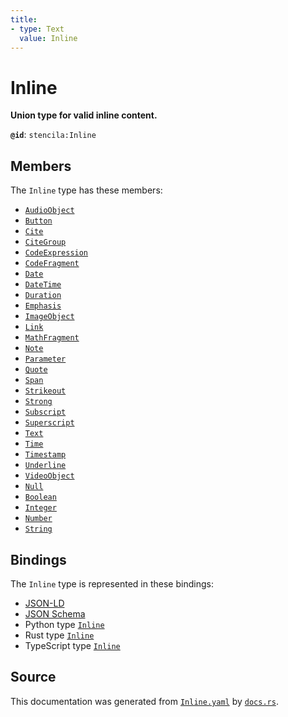 ```yaml
---
title:
- type: Text
  value: Inline
---
```


# Inline

**Union type for valid inline content.**

**`@id`**: `stencila:Inline`

## Members

The `Inline` type has these members:

- [`AudioObject`](https://stencila.dev/docs/reference/schema/works/audio-object)
- [`Button`](https://stencila.dev/docs/reference/schema/flow/button)
- [`Cite`](https://stencila.dev/docs/reference/schema/prose/cite)
- [`CiteGroup`](https://stencila.dev/docs/reference/schema/prose/cite-group)
- [`CodeExpression`](https://stencila.dev/docs/reference/schema/code/code-expression)
- [`CodeFragment`](https://stencila.dev/docs/reference/schema/code/code-fragment)
- [`Date`](https://stencila.dev/docs/reference/schema/data/date)
- [`DateTime`](https://stencila.dev/docs/reference/schema/data/date-time)
- [`Duration`](https://stencila.dev/docs/reference/schema/data/duration)
- [`Emphasis`](https://stencila.dev/docs/reference/schema/prose/emphasis)
- [`ImageObject`](https://stencila.dev/docs/reference/schema/works/image-object)
- [`Link`](https://stencila.dev/docs/reference/schema/prose/link)
- [`MathFragment`](https://stencila.dev/docs/reference/schema/math/math-fragment)
- [`Note`](https://stencila.dev/docs/reference/schema/prose/note)
- [`Parameter`](https://stencila.dev/docs/reference/schema/flow/parameter)
- [`Quote`](https://stencila.dev/docs/reference/schema/prose/quote)
- [`Span`](https://stencila.dev/docs/reference/schema/style/span)
- [`Strikeout`](https://stencila.dev/docs/reference/schema/prose/strikeout)
- [`Strong`](https://stencila.dev/docs/reference/schema/prose/strong)
- [`Subscript`](https://stencila.dev/docs/reference/schema/prose/subscript)
- [`Superscript`](https://stencila.dev/docs/reference/schema/prose/superscript)
- [`Text`](https://stencila.dev/docs/reference/schema/prose/text)
- [`Time`](https://stencila.dev/docs/reference/schema/data/time)
- [`Timestamp`](https://stencila.dev/docs/reference/schema/data/timestamp)
- [`Underline`](https://stencila.dev/docs/reference/schema/prose/underline)
- [`VideoObject`](https://stencila.dev/docs/reference/schema/works/video-object)
- [`Null`](https://stencila.dev/docs/reference/schema/data/null)
- [`Boolean`](https://stencila.dev/docs/reference/schema/data/boolean)
- [`Integer`](https://stencila.dev/docs/reference/schema/data/integer)
- [`Number`](https://stencila.dev/docs/reference/schema/data/number)
- [`String`](https://stencila.dev/docs/reference/schema/data/string)

## Bindings

The `Inline` type is represented in these bindings:

- [JSON-LD](https://stencila.dev/Inline.jsonld)
- [JSON Schema](https://stencila.dev/Inline.schema.json)
- Python type [`Inline`](https://github.com/stencila/stencila/blob/main/python/stencila/types/inline.py)
- Rust type [`Inline`](https://github.com/stencila/stencila/blob/main/rust/schema/src/types/inline.rs)
- TypeScript type [`Inline`](https://github.com/stencila/stencila/blob/main/typescript/src/types/Inline.ts)

## Source

This documentation was generated from [`Inline.yaml`](https://github.com/stencila/stencila/blob/main/schema/Inline.yaml) by [`docs.rs`](https://github.com/stencila/stencila/blob/main/rust/schema-gen/src/docs.rs).